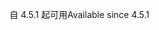 <span data-ttu-id="528b9-101">自 4.5.1 起可用</span><span class="sxs-lookup"><span data-stu-id="528b9-101">Available since 4.5.1</span></span>